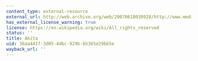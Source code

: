 ```yaml
---
content_type: external-resource
external_url: http://web.archive.org/web/20070618030928/http://www.media-akita.or.jp/akita-shoku/akita-shokuE.html
has_external_license_warning: true
license: https://en.wikipedia.org/wiki/All_rights_reserved
status: ''
title: Akita
uid: 36aa441f-3d05-4dbc-929b-b5365e29bb5e
wayback_url: ''
---
```

